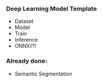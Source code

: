 ### Deep Learning Model Template
- Dataset
- Model
- Train
- Inference
- ONNX(?)

### Already done:
- Semantic Segmentation
